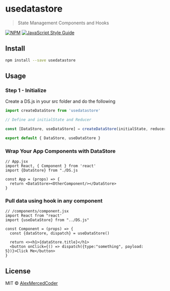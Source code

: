 # usedatastore

> State Management Components and Hooks

[![NPM](https://img.shields.io/npm/v/usedatastore.svg)](https://www.npmjs.com/package/usedatastore) [![JavaScript Style Guide](https://img.shields.io/badge/code_style-standard-brightgreen.svg)](https://standardjs.com)

## Install

```bash
npm install --save usedatastore
```

## Usage

### Step 1 - Initialize

Create a DS.js in your src folder and do the following

```js
import createDataStore from 'usedatastore'

// Define and initialState and Reducer

const [DataStore, useDataStore] = createDataStore(initialState, reducer)

export default { DataStore, useDataStore }
```

### Wrap Your App Components with DataStore

```tsx
// App.jsx
import React, { Component } from 'react'
import {DataStore} from "./DS.js

const App = (props) => {
  return <DataStore><OtherComponent/></DataStore>
}
```

### Pull data using hook in any component

```tsx
// /components/component.jsx
import React from "react'
import {useDataStore} from "../DS.js"

const Component = (props) => {
  const {dataStore, dispatch} = useDataStore()

  return <><h1>{dataStore.title}</h1>
  <button onClick={() => dispatch({type:"something", payload: 5})}>Click Me</button>
}
```

## License

MIT © [AlexMercedCoder](https://github.com/AlexMercedCoder)
